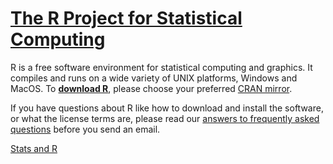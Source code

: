 # [The R Project for Statistical Computing](https://www.r-project.org)

R is a free software environment for statistical computing and graphics. It compiles and runs on a wide variety of UNIX platforms, Windows and MacOS. To **[download R](https://cran.r-project.org/mirrors.html)**, please choose your preferred [CRAN mirror](https://cran.r-project.org/mirrors.html).

If you have questions about R like how to download and install the software, or what the license terms are, please read our [answers to frequently asked questions](https://cran.r-project.org/faqs.html) before you send an email.









[Stats and R](https://statsandr.com)
